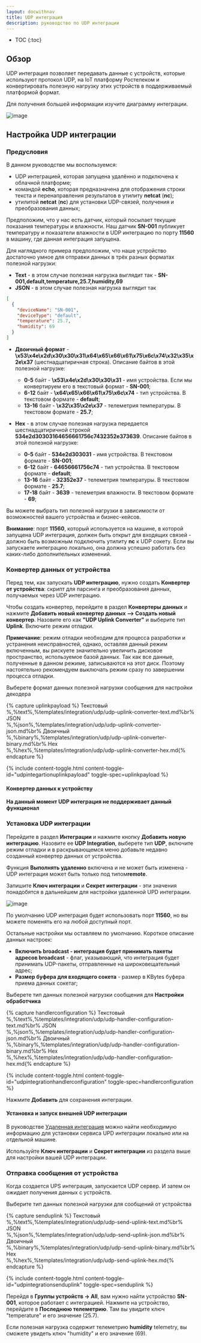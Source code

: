 ```yaml
---
layout: docwithnav
title: UDP интеграция
description: руководство по UDP интеграции 
---
```


* TOC
{:toc}

## Обзор

UDP интеграция позволяет передавать данные с устройств, которые используют протокол UDP, на IoT платформу Ростелеком и конвертировать полезную нагрузку этих устройств в поддерживаемый платформой формат.

Для получения большей информации изучите диаграмму интеграции.

![image](/images/user-guide/integrations/udp-integration.svg)

## Настройка UDP интеграции

### Предусловия

В данном руководстве мы воспользуемся:

 - UDP интеграцией, которая запущена удалённо и подключена к облачной платформе;
 - командой **echo**, которая предназначена для отображения строки текста и перенаправления результатов в утилиту **netcat** (**nc**);
 - утилитой **netcat** (**nc**) для установки UDP-связей, получения и преобразования данных;    

Предположим, что у нас есть датчик, который посылает текущие показания температуры и влажности.
Наш датчик **SN-001** публикует температуру и показатели влажности в UDP интеграцию по порту **11560** в машину, где данная интеграция запущена.

Для наглядного примера предположим, что наше устройство достаточно умное для отправки данных в трёх разных форматах полезной нагрузки:
 - **Text** - в этом случае полезная нагрузка выглядит так - **SN-001,default,temperature,25.7,humidity,69**
 - **JSON** - в этом случае полезная нагрузка выглядит так
 
```json
[
  {
    "deviceName": "SN-001",
    "deviceType": "default",
    "temperature": 25.7,
    "humidity": 69
  }
]
```
 - **Двоичный формат** - **\x53\x4e\x2d\x30\x30\x31\x64\x65\x66\x61\x75\x6c\x74\x32\x35\x2e\x37** (шестнадцатиричная строка). 
 Описание байтов в этой полезной нагрузке:
    - **0-5** байт - **\x53\x4e\x2d\x30\x30\x31** - имя устройства. Если мы конвертируем его в текстовый формат - **SN-001**;
    - **6-12** байт - **\x64\x65\x66\x61\x75\x6c\x74** - тип устройства. В текстовом формате - **default**;
    - **13-16** байт - **\x32\x35\x2e\x37** - телеметрия температуры. В текстовом формате - **25.7**;

  - **Hex** - в этом случае полезная нагрузка передается шестнадцатиричной строкой **534e2d30303164656661756c7432352e373639**. 
   Описание байтов в этой полезной нагрузке:
     - **0-5** байт - **534e2d303031** - имя устройства. В текстовом формате - **SN-001**;
     - **6-12** байт - **64656661756c74** - тип устройства. В текстовом формате - **default**;   
     - **13-16** байт - **32352e37** - телеметрия температуры. В текстовом формате - **25.7**;    
     - **17-18** байт - **3639** - телеметрия влажности. В текстовом формате - **69**;    
    
Вы можете выбрать тип полезной нагрузки в зависимости от возможностей вашего устройства и бизнес-кейсов.
 
 **Внимание**: порт **11560**, который используется на машине, в которой запущена UDP интеграция, должен быть открыт для входящих связей - должно быть возможным подключить утилиту **nc** к UDP сокету.
Если вы запускаете интеграцию локально, она должна успешно работать без каких-либо дополнительных изменений.

### Конвертер данных от устройства

Перед тем, как запускать **UDP интеграцию**, нужно создать **Конвертер от устройства**: скрипт для парсинга и преобразования данных, получаемых через UDP интеграцию.

Чтобы создать конвертер, перейдите в раздел **Конвертеры данных** и нажмите **Добавить новый конвертер данных —> Создать новый конвертер**.
Назовите его как **"UDP Uplink Converter"** и выберите тип **Uplink**. Включите режим отладки.

**Примечание**: режим отладки необходим для процесса разработки и устранения неисправностей, однако, оставляя данный режим включенным, вы рискуете значительно увеличить дисковое пространство, используемое базой данных. Так как все данные, полученные в данном режиме, записываются на этот диск. Поэтому настоятельно рекомендуем выключать режим сразу по завершении процесса отладки.

Выберете формат данных полезной нагрузки сообщения для настройки декодера

{% capture uplinkpayload %}
Текстовый<br/>%,%text%,%templates/integration/udp/udp-uplink-converter-text.md%br%
JSON<br/>%,%json%,%templates/integration/udp/udp-uplink-converter-json.md%br%
Двоичный<br/>%,%binary%,%templates/integration/udp/udp-uplink-converter-binary.md%br%
Hex<br/>%,%hex%,%templates/integration/udp/udp-uplink-converter-hex.md{% endcapture %}

{% include content-toggle.html content-toggle-id="udpintegartionuplinkpayload" toggle-spec=uplinkpayload %}

#### Конвертер данных к устройству

**На данный момент UDP интеграция не поддерживает данный функционал**

### Установка UDP интеграции

Перейдите в раздел **Интеграции** и нажмите кнопку **Добавить новую интеграцию**. Назовите ее **UDP Integration**, выберете тип **UDP**, включите режим отладки и в раскрывающемся меню добавьте недавно созданный конвертер данных от устройства.

Функция **Выполнять удаленно** включена и не может быть изменена - UDP интеграция может быть только под типом**remote**.

Запишите **Ключ интеграции** и **Секрет интеграции** - эти значения понадобятся в дальнейшем для настройки удаленной UPD интеграции.

![image](/images/user-guide/integrations/udp/udp-integration-setup.png)

По умолчанию UDP интеграция будет использовать порт **11560**, но вы можете поменять его на любой доступный порт. 

Остальные настройки мы оставляем по умолчанию. Короткое описание данных настроек:
- **Включить broadcast - интеграция будет принимать пакеты адресов broadcast** - флаг, указывающий, что интеграция будет принимать UDP-пакеты, отправленные на широковещательный адрес;
- **Размер буфера для входящего сокета** - размер в KBytes буфера приема данных сокетаr;

Выберете тип данных полезной нагрузки сообщения для **Настройки обработчика**

{% capture handlerconfiguration %}
Текстовый<br/>%,%text%,%templates/integration/udp/udp-handler-configuration-text.md%br%
JSON<br/>%,%json%,%templates/integration/udp/udp-handler-configuration-json.md%br%
Двоичный<br/>%,%binary%,%templates/integration/udp/udp-handler-configuration-binary.md%br%
Hex<br/>%,%hex%,%templates/integration/udp/udp-handler-configuration-hex.md{% endcapture %}

{% include content-toggle.html content-toggle-id="udpintegrationhandlerconfiguration" toggle-spec=handlerconfiguration %}

Нажмите **Добавить** для сохранения интеграции.

#### Установка и запуск внешней UDP интеграции

В руководстве [Удаленная интеграция](/docs/user-guide/integrations/remote-integrations) можно найти необходимую информацию для установки сервиса UPD интеграции локально или на отдельной машине.

Используйте **Ключ интеграции** и **Секрет интеграции** из раздела выше для настройки вашей UDP интеграции.  

### Отправка сообщения от устройства

Когда создается UPS интеграция, запускается UDP сервер. И затем он ожидает получения данных с устройств.

Выберите тип данных полезной нагрузки для сообщений от устройства

{% capture senduplink %}
Текстовый<br/>%,%text%,%templates/integration/udp/udp-send-uplink-text.md%br%
JSON<br/>%,%json%,%templates/integration/udp/udp-send-uplink-json.md%br%
Двоичный<br/>%,%binary%,%templates/integration/udp/udp-send-uplink-binary.md%br%
Hex<br/>%,%hex%,%templates/integration/udp/udp-send-uplink-hex.md{% endcapture %}

{% include content-toggle.html content-toggle-id="udpintegrationsenduplink" toggle-spec=senduplink %}

Перейдя в **Группы устройств -> All**, вам нужно найти устройство **SN-001**, которое  работает с интеграцией.
Нажмите на устройство, перейдите в **Последнюю телеметрию**. Там вы увидите ключ "temperature" и его значение (25.7).

Если полезная нагрузка содержит телеметрию **humidity** telemetry, вы сможете увидеть ключ "humidity" и его значение (69).

